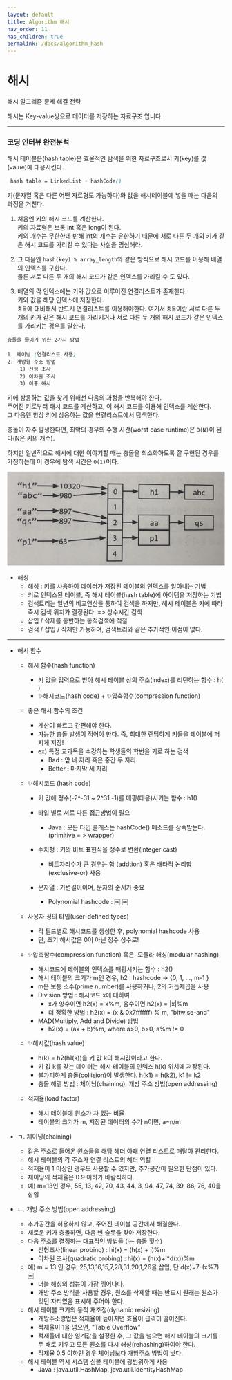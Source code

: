 ```yaml
---
layout: default
title: Algorithm 해시
nav_order: 11
has_children: true
permalink: /docs/algorithm_hash
---
```



# 해시

해시 알고리즘 문제 해결 전략  

해시는 Key-value쌍으로 데이터를 저장하는 자료구조 입니다.

---

### 코딩 인터뷰 완전분석

해시 테이블은(hash table)은 효울적인 탐색을 위한 자료구조로서 키(key)를 값(value)에 대응시킨다.  

```scss
 hash table = LinkedList + hashCode()
```

키(문자열 혹은 다른 어떤 자료형도 가능하다)와 값을 해시테이블에 넣을 때는 다음의 과정을 거친다.

1. 처음엔 키의 해시 코드를 계산한다.  
키의 자료형은 보통 int 혹은 long이 된다.  
키의 개수는 무한한데 반해 int의 개수는 유한하기 때문에 서로 다른 두 개의 키가 같은 해시 코드를 가리킬 수 있다는 사실을 명심해라.  

2. 그 다음엔 `hash(key) % array_length`와 같은 방식으로 해시 코드를 이용해 배열의 인덱스를 구한다.  
물론 서로 다른 두 개의 해시 코드가 같은 인덱스를 가리킬 수 도 있다.  

3. 배열의 각 인덱스에는 키와 값으로 이루어진 연결리스트가 존재한다.  
키와 값을 해당 인덱스에 저장한다.  
`충돌`에 대비해서 반드시 연결리스트를 이용해야한다.
여기서 `충돌`이란 서로 다른 두 개의 키가 같은 해시 코드를 가리키거나 서로 다른 두 개의 해시 코드가 같은 인덱스를 가리키는 경우를 말한다.  

```scss
충돌을 줄이기 위한 2가지 방법  

1. 체이닝 (연결리스트 사용)
2. 개방형 주소 방법
    1) 선형 조사
    2) 이차원 조사
    3) 이중 해시
```

키에 상응하는 값을 찾기 위해선 다음의 과정을 반복해야 한다.  
주어진 키로부터 해시 코드를 계산하고, 이 해시 코드를 이용해 인덱스를 계산한다.  
그 다음엔 항상 키에 상응하는 값을 연결리스트에서 탐색한다.  

충돌이 자주 발생한다면, 최악의 경우의 수행 시간(worst case runtime)은 `O(N)`이 된다(N은 키의 개수).  

하지만 일반적으로 해시에 대한 이야기할 때는 충돌을 최소화하도록 잘 구현된 경우를 가정하는데 이 경우에 탐색 시간은 `O(1)`이다.

![](/assets/images/algorithm/hash/hash.jpeg)  


* 해싱
    * 해싱 : 키를 사용하여 데이터가 저장된 테이블의 인덱스를 알아내는 기법
    * 키로 인덱스된 테이블, 즉 해시 테이블(hash table)에 아이템을 저장하는 기법
    * 검색트리는 일년의 비교연산을 통하여 검색을 하지만, 해시 테이블은 키에 따라 즉시 검색 위치가 결정된다. => 상수시간 검색
    * 삽입 / 삭제를 동반하는 동적검색에 적절
    * 검색 / 삽입 / 삭제만 가능하며, 검색트리와 같은 추가적인 이점이 없다.
------------------------------------------------------------------------------
* 해시 함수
    * 해시 함수(hash function)
        * 키 값을 입력으로 받아 해시 테이블 상의 주소(index)를 리턴하는 함수 : h( )
        * ✨해시코드(hash code) + ✨압축함수(compression function)

    * 좋은 해시 함수의 조건
        * 계산이 빠르고 간편해야 한다.
        * 가능한 충돌 발생이 적어야 한다. 즉, 최대한 랜덤하게 키들을 테이블에 퍼지게 저장!
        * ex) 특정 교과목을 수강하는 학생들의 학번을 키로 하는 검색
			- Bad : 앞 네 자리 혹은 중간 두 자리
			- Better : 마지막 세 자리

    * ✨해시코드 (hash code)
        * 키 값에 정수(-2^-31 ~ 2^31 -1)를 매핑(대응)시키는 함수 : h1()
        * 타입 별로 서로 다른 접근방법이 필요
			- Java : 모든 타입 클래스는 hashCode() 메소드를 상속받는다. (primitive = > wrapper)
        * 수치형 : 키의 비트 표현식을 정수로 변환(integer cast)
			- 비트자리수가 큰 경우는 합 (addtion) 혹은 배타적 논리합 (exclusive-or) 사용
        * 문자열 : 가변길이이며, 문자의 순서가 중요

			- Polynomial hashcode :
￼
￼

    * 사용자 정의 타입(user-defined types)
		- 각 필드별로 해시코드를 생성한 후, polynomial hashcode 사용
		- 단, 초기 해시값은 0이 아닌 정수 상수로!

    * ✨압축함수(compression function) 혹은      모듈라 해싱(modular hashing)

        * 해시코드에 테이블의 인덱스를 매핑시키는 함수 : h2()
        * 해시 테이블의 크기가 m인 경우, h2 : hashcode -> {0, 1, ..., m-1 }
        * m은 보통 소수(prime number)를 사용하거나, 2의 거듭제곱을 사용
        * Division 방법 : 해시코드 x에 대하여
			- x가 양수이면 h2(x) = x%m, 음수이면 h2(x) = |x|%m
			- 더 정확한 방법 : h2(x) = (x & 0x7fffffff) % m, "bitwise-and"
        * MAD(Multiply, Add and Divide) 방법
			- h2(x) = (ax + b)%m, where a>0, b>0, a%m != 0

    * ✨해시값(hash value)
        * h(k) = h2(h1(k))을 키 값 k의 해시값이라고 한다.
        * 키 값 k를 갖는 데이터는 해시 테이블의 인덱스 h(k) 위치에 저장된다.
        * 불가피하게 충돌(collision)이 발생한다. h(k1) = h(k2), k1 != k2
        * 충돌 해결 방법 : 체이닝(chaining), 개방 주소 방법(open addressing)

    * 적재율(load factor)

        * 해시 테이블에 원소가 차 있는 비율
        * 테이블의 크기가 m, 저장된 데이터의 수가 n이면, a=n/m

* ㄱ. 체이닝(chaining)
    * 같은 주소로 들어온 원소들을 해당 헤더 아래 연결 리스트로 매달아 관리한다.
    * 해시 테이블의 각 주소가 연결 리스트의 헤더 역할
    * 적재율이 1 이상인 경우도 사용할 수 있지만, 추가공간이 필요한 단점이 있다.
    * 체이닝의 적재율은 0.9 이하가 바람직하다.
    * 예) m=13인 경우, 55, 13, 42, 70, 43, 44, 3, 94, 47, 74, 39, 86, 76, 40을 삽입  

* ㄴ. 개방 주소 방법(open addressing)
    * 추가공간을 허용하지 않고, 주어진 테이블 공간에서 해결한다.
    * 새로운 키가 충돌하면, 다음 빈 슬롯을 찾아 저장한다.
    * 다음 주소를 결정하는 대표적인 방법들 (i는 충돌 횟수)
        * 선형조사(linear probing) : hi(x) = (h(x) + i)%m
        * 이차원 조사(quadratic probing) : hi(x) = (h(x)+i*d(x))%m
    * 예) m = 13 인 경우, 25,13,16,15,7,28,31,20,1,26을 삽입, 단 d(x)=7-(x%7)
￼
        * 더블 해싱의 성능이 가장 뛰어나다.
        * 개방 주소 방식을 사용할 경우, 원소를 삭제할 때는 반드시 원래는 원소가 있던 자리였음 표시해 주어야 한다.
    * 해시 테이블 크기의 동적 재조정(dynamic resizing)
        * 개방주소방법은 적재율이 높아지면 효율이 급격히 떨어진다.
        * 적재율이 1을 넘으면, "Table Overflow"
        * 적재율에 대한 임계값을 설정한 후, 그 값을 넘으면 해시 테이블의 크기를 두 배로 키우고 모든 원소를 다시 해싱(rehashing)하여야 한다.
        * 적재율 0.5 이하인 경우 체이닝보다 개방주소 방법이 낫다.
    * 해시 테이블 역시 시스템 심볼 테이블에 광범위하게 사용
        * Java : java.util.HashMap, java.util.IdentityHashMap
